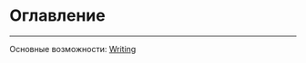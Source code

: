 # Оглавление
---
Основные возможности: [Writing](https://github.com/eugenedem/start-template/docs/about.html) 